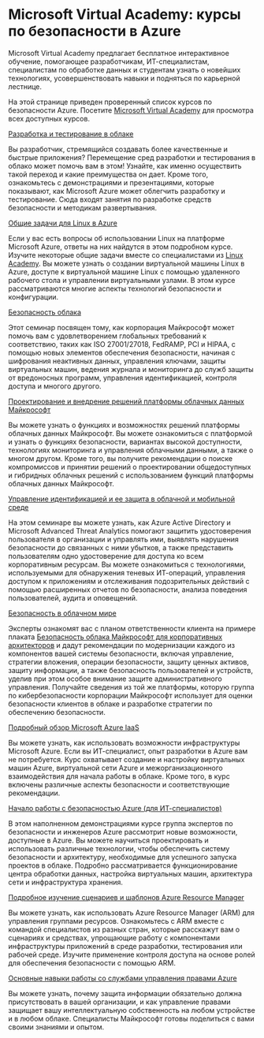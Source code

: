 <properties
   pageTitle="Microsoft Virtual Academy: курсы по безопасности в Azure | Microsoft Azure"
   description="Эта статья содержит проверенный список курсов Microsoft Virtual Academy, связанных с безопасностью Azure. Microsoft Virtual Academy предлагает бесплатное интерактивное обучение, помогающее разработчикам, ИТ-специалистам, специалистам по обработке данных и студентам узнать о новейших технологиях, усовершенствовать навыки и подняться по карьерной лестнице."
   services="security"
   documentationCenter="na"
   authors="TomShinder"
   manager="StevenPo"
   editor="TomSh"/>

<tags
   ms.service="security"
   ms.devlang="na"
   ms.topic="article"
   ms.tgt_pltfrm="na"
   ms.workload="na"
   ms.date="05/23/2016"
   ms.author="terrylan"/>

# Microsoft Virtual Academy: курсы по безопасности в Azure

Microsoft Virtual Academy предлагает бесплатное интерактивное обучение, помогающее разработчикам, ИТ-специалистам, специалистам по обработке данных и студентам узнать о новейших технологиях, усовершенствовать навыки и подняться по карьерной лестнице.

На этой странице приведен проверенный список курсов по безопасности Azure. Посетите [Microsoft Virtual Academy](https://mva.microsoft.com/) для просмотра всех доступных курсов.

[Разработка и тестирование в облаке](https://mva.microsoft.com/ru-RU/training-courses/devtest-in-the-cloud-16274?l=9aAijd7LC_2005190311)

Вы разработчик, стремящийся создавать более качественные и быстрые приложения? Перемещение сред разработки и тестирования в облако может помочь вам в этом! Узнайте, как именно осуществить такой переход и какие преимущества он дает. Кроме того, ознакомьтесь с демонстрациями и презентациями, которые показывают, как Microsoft Azure может облегчить разработку и тестирование. Сюда входят занятия по разработке средств безопасности и методикам развертывания.

[Общие задачи для Linux в Azure](https://mva.microsoft.com/ru-RU/training-courses/common-tasks-for-linux-on-azure-16191?l=J0Hvb7qJC_1204668937)

Если у вас есть вопросы об использовании Linux на платформе Microsoft Azure, ответы на них найдутся в этом подробном курсе. Изучите некоторые общие задачи вместе со специалистами из [Linux Academy](https://linuxacademy.com/). Вы можете узнать о создании виртуальной машины Linux в Azure, доступе к виртуальной машине Linux с помощью удаленного рабочего стола и управлении виртуальными узлами. В этом курсе рассматриваются многие аспекты технологий безопасности и конфигурации.

[Безопасность облака](https://mva.microsoft.com/ru-RU/training-courses/secure-the-cloud-14037?l=lQIkkst0B_5300115881)

Этот семинар посвящен тому, как корпорация Майкрософт может помочь вам с удовлетворением глобальных требований к соответствию, таких как ISO 27001/27018, FedRAMP, PCI и HIPAA, с помощью новых элементов обеспечения безопасности, начиная с шифрования неактивных данных, управления ключами, защиты виртуальных машин, ведения журнала и мониторинга до служб защиты от вредоносных программ, управления идентификацией, контроля доступа и многого другого.

[Проектирование и внедрение решений платформы облачных данных Майкрософт](https://mva.microsoft.com/ru-RU/training-courses/design-and-implement-cloud-data-platform-solutions-15711?l=jbCdW0j1B_3005244527)

Вы можете узнать о функциях и возможностях решений платформы облачных данных Майкрософт. Вы можете ознакомиться с платформой и узнать о функциях безопасности, вариантах высокой доступности, технологиях мониторинга и управления облачными данными, а также о многом другом. Кроме того, вы получите рекомендации о поиске компромиссов и принятии решений о проектировании общедоступных и гибридных облачных решений с использованием функций платформы облачных данных Майкрософт.

[Управление идентификацией и ее защита в облачной и мобильной среде](https://mva.microsoft.com/ru-RU/training-courses/manage-and-secure-identities-in-a-cloud-and-mobile-world-14013?l=GIJ2GcvrB_405192797)

На этом семинаре вы можете узнать, как Azure Active Directory и Microsoft Advanced Threat Analytics помогают защитить удостоверения пользователя в организации и управлять ими, выявлять нарушения безопасности до связанных с ними убытков, а также представить пользователям одно удостоверение для доступа ко всем корпоративным ресурсам. Вы можете ознакомиться с технологиями, используемыми для обнаружения теневых ИТ-операций, управления доступом к приложениям и отслеживания подозрительных действий с помощью расширенных отчетов по безопасности, анализа поведения пользователей, аудита и оповещений.

[Безопасность в облачном мире](https://mva.microsoft.com/ru-RU/training-courses/security-in-a-cloudenabled-world-12725?l=CfLHobAcB_3904300474)

Эксперты ознакомят вас с планом ответственности клиента на примере плаката [Безопасность облака Майкрософт для корпоративных архитекторов](http://www.microsoft.com/download/48121) и дадут рекомендации по модернизации каждого из компонентов вашей системы безопасности, включая управление, стратегии вложения, операции безопасности, защиту ценных активов, защиту информации, а также безопасность пользователей и устройств, уделив при этом особое внимание защите административного управления. Получайте сведения из той же платформы, которую группа по кибербезопасности корпорации Майкрософт использует для оценки безопасности клиентов в облаке и разработке стратегии по обеспечению безопасности.

[Подробный обзор Microsoft Azure IaaS](https://mva.microsoft.com/ru-RU/training-courses/microsoft-azure-iaas-deep-dive-14339?l=PtppYVQgB_8300115888)

Вы можете узнать, как использовать возможности инфраструктуры Microsoft Azure. Если вы ИТ-специалист, опыт разработки в Azure вам не потребуется. Курс охватывает создание и настройку виртуальных машин Azure, виртуальной сети Azure и межорганизационного взаимодействия для начала работы в облаке. Кроме того, в курс включены различные аспекты безопасности и соответствующие рекомендации.

[Начало работы с безопасностью Azure (для ИТ-специалистов)](https://mva.microsoft.com/training-courses/getting-started-with-azure-security-for-the-it-professional-11165?l=HfHzCXSAB_7404300474)

В этом наполненном демонстрациями курсе группа экспертов по безопасности и инженеров Azure рассмотрит новые возможности, доступные в Azure. Вы можете научиться проектировать и использовать различные технологии, чтобы обеспечить систему безопасности и архитектуру, необходимые для успешного запуска проектов в облаке. Подробно рассматривается функционирование центра обработки данных, настройка виртуальных машин, архитектура сети и инфраструктура хранения.

[Подробное изучение сценариев и шаблонов Azure Resource Manager](https://mva.microsoft.com/ru-RU/training-courses/deep-dive-into-azure-resource-manager-scenarios-and-patterns-13793?l=i1m06ZJYB_7001937557)

Вы можете узнать, как использовать Azure Resource Manager (ARM) для управления группами ресурсов. Ознакомьтесь с ARM вместе с командой специалистов из разных стран, которые расскажут вам о сценариях и средствах, упрощающие работу с компонентами инфраструктуры приложений в среде разработки, тестирования или рабочей среде. Изучите применение контроля доступа на основе ролей для обеспечения безопасности с помощью ARM.

[Основные навыки работы со службами управления правами Azure](https://mva.microsoft.com/ru-RU/training-courses/azure-rights-management-services-core-skills-10500?l=QLoxMwuCB_1805094681)

Вы можете узнать, почему защита информации обязательно должна присутствовать в вашей организации, и как управление правами защищает вашу интеллектуальную собственность на любом устройстве и в любом облаке. Специалисты Майкрософт готовы поделиться с вами своими знаниями и опытом.

<!---HONumber=AcomDC_0525_2016-->